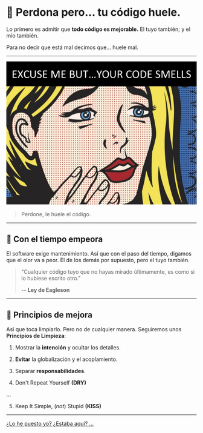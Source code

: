 # 🤢 Perdona pero... tu código huele.

Lo primero es admitir que **todo código es mejorable.** El tuyo también; y el mío también.

Para no decir que está mal decimos que... huele mal.

---

![Perdone pero... le huele el código](./assets/your-code-smells.jpg)

> Perdone, le huele el código.

---

## 🥀 Con el tiempo empeora

El software exige mantenimiento. Así que con el paso del tiempo, digamos que el olor va a peor. El de los demás por supuesto, pero el tuyo también.

> "Cualquier código tuyo que no hayas mirado últimamente, es como si lo hubiese escrito otro."
>
> -- **Ley de Eagleson**

---

## 💈 Principios de mejora

Así que toca limpiarlo. Pero no de cualquier manera. Seguiremos unos **Principios de Limpieza**:


1. Mostrar la **intención** y ocultar los detalles.

2. **Evitar** la globalización y el acoplamiento.

3. Separar **responsabilidades**.

4. Don't Repeat Yourself **(DRY)**

...

5. Keep It Simple, (*not*) Stupid **(KISS)**

---

[¿Lo he puesto yo? ¿Estaba aquí? ... ](https://twitter.com/quinHD/status/1087817606923542528?s=20)
